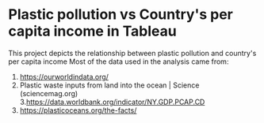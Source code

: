 # Plastic pollution vs Country's per capita income in Tableau
This project depicts the relationship between plastic pollution and country's per capita income
 Most of the data used in the analysis came from:
1. https://ourworldindata.org/
2. Plastic waste inputs from land into the ocean | Science (sciencemag.org)
3.https://data.worldbank.org/indicator/NY.GDP.PCAP.CD
4. https://plasticoceans.org/the-facts/
